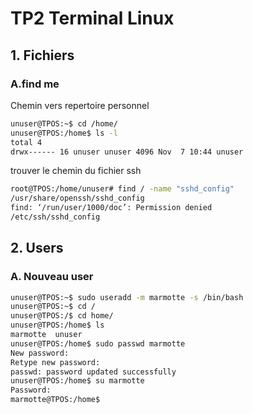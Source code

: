 # TP2 Terminal Linux

## 1. Fichiers

### A.find me

Chemin vers repertoire personnel
```bash
unuser@TPOS:~$ cd /home/
unuser@TPOS:/home$ ls -l
total 4
drwx------ 16 unuser unuser 4096 Nov  7 10:44 unuser
```
trouver le chemin du fichier ssh

```bash
root@TPOS:/home/unuser# find / -name "sshd_config"
/usr/share/openssh/sshd_config
find: ‘/run/user/1000/doc’: Permission denied
/etc/ssh/sshd_config
```

## 2. Users 

### A. Nouveau user
```bash
unuser@TPOS:~$ sudo useradd -m marmotte -s /bin/bash
unuser@TPOS:~$ cd /
unuser@TPOS:/$ cd home/
unuser@TPOS:/home$ ls
marmotte  unuser
unuser@TPOS:/home$ sudo passwd marmotte
New password:
Retype new password:
passwd: password updated successfully
unuser@TPOS:/home$ su marmotte
Password:
marmotte@TPOS:/home$
```